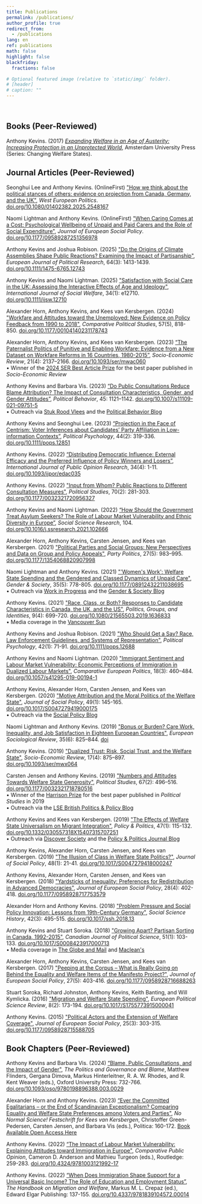 ```yaml
---
title: Publications
permalink: /publications/
author_profile: true
redirect_from:
  - /publications
lang: en
ref: publications
math: false
highlight: false
blackfriday:
  fractions: false

# Optional featured image (relative to `static/img/` folder).
# [header]
# caption: ""
---
```


&nbsp;

<div class="pub-section">

<h2>Books (Peer-Reviewed)</h2>

Anthony Kevins. (2017) <a href="https://repository.lboro.ac.uk/articles/book/Expanding_welfare_in_an_age_of_austerity_Increasing_protection_in_an_unprotected_world/9994709"><em>Expanding Welfare in an Age of Austerity: Increasing Protection in an Unprotected World</em></a>, Amsterdam University Press (Series: Changing Welfare States).

</div>

<div class="pub-section">

<h2>Journal Articles (Peer-Reviewed)</h2>

Seonghui Lee and Anthony Kevins. (OnlineFirst) <a href="https://www.tandfonline.com/doi/epdf/10.1080/01402382.2025.2548167?needAccess=true">"How we think about the political stances of others: evidence on projection from Canada, Germany, and the UK"</a>, <em>West European Politics</em>. <a href="https://doi.org/10.1080/01402382.2025.2548167">doi.org/10.1080/01402382.2025.2548167</a>
	

Naomi Lightman and Anthony Kevins. (OnlineFirst) <a href="https://journals.sagepub.com/doi/epub/10.1177/09589287251356978">"When Caring Comes at a Cost: Psychological Wellbeing of Unpaid and Paid Carers and the Role of Social Expenditure"</a>, <em>Journal of European Social Policy</em>. <a href="https://doi.org/10.1177/09589287251356978">doi.org/10.1177/09589287251356978</a>


Anthony Kevins and Joshua Robison. (2025) <a href="https://ejpr.onlinelibrary.wiley.com/doi/epdf/10.1111/1475-6765.12743">"Do the Origins of Climate Assemblies Shape Public Reactions? Examining the Impact of Partisanship"</a>, <em>European Journal of Political Research</em>, 64(3): 1413-1439. <a href="https://doi.org/10.1111/1475-6765.12743">doi.org/10.1111/1475-6765.12743</a>


Anthony Kevins and Naomi Lightman. (2025) <a href="https://onlinelibrary.wiley.com/doi/epdf/10.1111/ijsw.12710">"Satisfaction with Social Care in the UK: Assessing the Interactive Effects of Age and Ideology"</a>, <em>International Journal of Social Welfare</em>, 34(1): e12710. <a href="https://doi.org/10.1111/ijsw.12710">doi.org/10.1111/ijsw.12710</a>


Alexander Horn, Anthony Kevins, and Kees van Kersbergen. (2024) <a href="https://journals.sagepub.com/doi/epub/10.1177/00104140231178743">"Workfare and Attitudes toward the Unemployed: New Evidence on Policy Feedback from 1990 to 2018"</a>, <em>Comparative Political Studies</em>, 57(5), 818-850. <a href="https://doi.org/10.1177/00104140231178743">doi.org/10.1177/00104140231178743</a>


Alexander Horn, Anthony Kevins, and Kees van Kersbergen. (2023) <a href="https://academic.oup.com/ser/advance-article-pdf/doi/10.1093/ser/mwac060/48182000/mwac060.pdf">“The Paternalist Politics of Punitive and Enabling Workfare: Evidence from a New Dataset on Workfare Reforms in 16 Countries, 1980-2015”</a>, <em>Socio-Economic Review</em>, 21(4): 2137–2166. <a href="https://doi.org/10.1093/ser/mwac060">doi.org/10.1093/ser/mwac060</a><br>• Winner of the <a href="https://sase.org/publications/socio-economic-review/ser-best-paper-awards/">2024 SER Best Article Prize</a> for the best paper published in <em>Socio-Economic Review</em>


Anthony Kevins and Barbara Vis. (2023) <a href="https://link.springer.com/content/pdf/10.1007/s11109-021-09751-5.pdf">“Do Public Consultations Reduce Blame Attribution? The Impact of Consultation Characteristics, Gender, and Gender Attitudes”</a>, <em>Political Behavior</em>, 45: 1121–1142. <a href="https://doi.org/10.1007/s11109-021-09751-5">doi.org/10.1007/s11109-021-09751-5</a><br>• Outreach via <a href="https://stukroodvlees.nl/meer-inspraak-minder-schuld/">Stuk Rood Vlees</a> and the <a href="http://politicalbehavior.wordpress.com/2021/10/11/%EF%BF%BC/">Political Behavior Blog</a>


Anthony Kevins and Seonghui Lee. (2023) <a href="https://onlinelibrary.wiley.com/doi/epdf/10.1111/pops.12851">“Projection in the Face of Centrism: Voter Inferences about Candidates’ Party Affiliation in Low-information Contexts”</a>, <em>Political Psychology</em>, 44(2): 319-336. <a href="https://doi.org/10.1111/pops.12851">doi.org/10.1111/pops.12851</a>


Anthony Kevins. (2022) <a href="https://academic.oup.com/ijpor/article-pdf/34/4/edac035/48077125/edac035.pdf">“Distributing Democratic Influence: External Efficacy and the Preferred Influence of Policy Winners and Losers”</a>, <em>International Journal of Public Opinion Research</em>, 34(4): 1-11. <a href="https://doi.org/10.1093/ijpor/edac035">doi.org/10.1093/ijpor/edac035</a>


Anthony Kevins. (2022) <a href="https://journals.sagepub.com/doi/pdf/10.1177/0032321720956327">"Input from Whom? Public Reactions to Different Consultation Measures"</a>, <em>Political Studies</em>, 70(2): 281-303. <a href="https://doi.org/10.1177/0032321720956327">doi.org/10.1177/0032321720956327</a>


Anthony Kevins and Naomi Lightman.  (2022)  <a href="https://anthonykevins.github.io/files/Asylum_Seekers.pdf">“How Should the Government Treat Asylum Seekers? The Role of Labour Market Vulnerability and Ethnic Diversity in Europe”</a>, <em>Social Science Research</em>, 104. <a href="https://doi.org/10.1016/j.ssresearch.2021.102666">doi.org/10.1016/j.ssresearch.2021.102666</a>


Alexander Horn, Anthony Kevins, Carsten Jensen, and Kees van Kersbergen. (2021) <a href="https://repository.lboro.ac.uk/articles/journal_contribution/Political_parties_and_social_groups_New_perspectives_and_data_on_group_and_policy_appeals/11628444">"Political Parties and Social Groups: New Perspectives and Data on Group and Policy Appeals"</a>, <em>Party Politics</em>, 27(5): 983–995. <a href="https://doi.org/10.1177/1354068820907998">doi.org/10.1177/1354068820907998</a>


Naomi Lightman and Anthony Kevins. (2021) <a href="https://journals.sagepub.com/doi/pdf/10.1177/08912432211038695">"'Women's Work': Welfare State Spending and the Gendered and Classed Dynamics of Unpaid Care"</a>, <em>Gender & Society</em>, 35(5): 778-805. <a href="https://doi.org/10.1177/08912432211038695">doi.org/10.1177/08912432211038695</a><br>• Outreach via <a href="http://www.wipsociology.org/2021/09/16/womens-work-and-the-welfare-state-new-analysis-quantifies-how-gender-class-and-social-policy-shape-unpaid-care-work/">Work in Progress</a> and the <a href="https://gendersociety.wordpress.com/2021/09/03/womens-work-and-the-welfare-state-new-analysis-quantifies-how-gender-class-and-social-policy-shape-unpaid-care-work/">Gender & Society Blog</a>


Anthony Kevins. (2021) <a href="https://www.tandfonline.com/doi/pdf/10.1080/21565503.2019.1636833?needAccess=true">"Race, Class, or Both? Responses to Candidate Characteristics in Canada, the UK, and the US"</a>, <em>Politics, Groups, and Identities</em>, 9(4): 699-720. <a href="https://doi.org/10.1080/21565503.2019.1636833">doi.org/10.1080/21565503.2019.1636833</a><br>• Media coverage in the <a href="https://vancouversun.com/opinion/columnists/women-people-colour-get-fewer-votes-canada-studies">Vancouver Sun</a>


Anthony Kevins and Joshua Robison. (2021) <a href="https://onlinelibrary.wiley.com/doi/epdf/10.1111/pops.12688">"Who Should Get a Say? Race, Law Enforcement Guidelines, and Systems of Representation"</a>, <em>Political Psychology</em>, 42(1): 71-91. <a href="https://doi.org/10.1111/pops.12688">doi.org/10.1111/pops.12688</a>


Anthony Kevins and Naomi Lightman. (2020) <a href="https://repository.lboro.ac.uk/articles/journal_contribution/Immigrant_sentiment_and_labour_market_vulnerability_economic_perceptions_of_immigration_in_dualized_labour_markets/9976301">"Immigrant Sentiment and Labour Market Vulnerability: Economic Perceptions of Immigration in Dualized Labour Markets"</a>, <em>Comparative European Politics</em>, 18(3): 460–484. <a href="https://doi.org/10.1057/s41295-019-00194-1">doi.org/10.1057/s41295-019-00194-1</a>


Anthony Kevins, Alexander Horn, Carsten Jensen, and Kees van Kersbergen. (2020) <a href="https://www.cambridge.org/core/services/aop-cambridge-core/content/view/D2DC2B5761B7474254AB8BEC75CF9B0D/S0047279419000175a.pdf/motive_attribution_and_the_moral_politics_of_the_welfare_state.pdf">"Motive Attribution and the Moral Politics of the Welfare State"</a>, <em>Journal of Social Policy</em>, 49(1): 145-165. <a href="https://doi.org/10.1017/S0047279419000175">doi.org/10.1017/S0047279419000175</a><br>• Outreach via the <a href="https://socialpolicyblog.com/2019/05/08/explaining-other-peoples-stances-on-inequality/">Social Policy Blog</a>


Naomi Lightman and Anthony Kevins. (2019) <a href="https://repository.lboro.ac.uk/articles/journal_contribution/Bonus_or_burden_Care_work_inequality_and_job_satisfaction_in_eighteen_European_countries/9976268">"Bonus or Burden? Care Work, Inequality, and Job Satisfaction in Eighteen European Countries"</a>, <em>European Sociological Review</em>, 35(6): 825–844. <a href="https://academic.oup.com/esr/article/35/6/825/5521386?guestAccessKey=5a546076-ebad-417e-a168-d998e6b56a96">doi</a>


Anthony Kevins. (2019) <a href="https://repository.lboro.ac.uk/articles/journal_contribution/Dualized_trust_risk_social_trust_and_the_welfare_state/9976265">"Dualized Trust: Risk, Social Trust, and the Welfare State"</a>, <em>Socio-Economic Review</em>, 17(4): 875–897. <a href="https://doi.org/10.1093/ser/mwx064">doi.org/10.1093/ser/mwx064</a>


Carsten Jensen and Anthony Kevins. (2019) <a href="http://journals.sagepub.com/doi/pdf/10.1177/0032321718780516">"Numbers and Attitudes Towards Welfare State Generosity"</a>, <em>Political Studies</em>, 67(2): 496–516. <a href="https://doi.org/10.1177/0032321718780516">doi.org/10.1177/0032321718780516</a><br>• Winner of the <a href="https://journals.sagepub.com/page/psx/collections/virtual-special-issues/harrison-prize-winners">Harrison Prize</a> for the best paper published in <em>Political Studies</em> in 2019 <br>• Outreach via the <a href="http://blogs.lse.ac.uk/politicsandpolicy/how-claims-about-welfare-benefit-levels-affect-public-opinion/">LSE British Politics & Policy Blog</a>


Anthony Kevins and Kees van Kersbergen. (2019) <a href="https://repository.lboro.ac.uk/articles/journal_contribution/The_effects_of_welfare_state_universalism_on_migrant_integration/9976226">"The Effects of Welfare State Universalism on Migrant Integration"</a>, <em>Policy & Politics</em>, 47(1): 115-132. <a href="https://doi.org/10.1332/030557318X15407315707251">doi.org/10.1332/030557318X15407315707251</a><br>• Outreach via <a href="https://discoversociety.org/2019/02/06/policy-and-politics-one-of-us-how-welfare-states-help-shape-immigrant-integration/">Discover Society</a> and the <a href="https://policyandpoliticsblog.com/2019/02/20/one-of-us-how-welfare-states-help-shape-immigrant-integration/">Policy & Politics Journal Blog</a>


Anthony Kevins, Alexander Horn, Carsten Jensen, and Kees van Kersbergen. (2019) <a href="https://repository.lboro.ac.uk/articles/journal_contribution/The_illusion_of_class_in_welfare_state_politics_/9976223">"The Illusion of Class in Welfare State Politics?"</a>, <em>Journal of Social Policy</em>, 48(1): 21-41. <a href="https://doi.org/10.1017/S0047279418000247">doi.org/10.1017/S0047279418000247</a>


Anthony Kevins, Alexander Horn, Carsten Jensen, and Kees van Kersbergen. (2018) <a href="https://repository.lboro.ac.uk/articles/journal_contribution/Yardsticks_of_inequality_Preferences_for_redistribution_in_advanced_democracies/9976232">"Yardsticks of Inequality: Preferences for Redistribution in Advanced Democracies"</a>, <em>Journal of European Social Policy</em>, 28(4): 402-418. <a href="https://doi.org/10.1177/0958928717753579">doi.org/10.1177/0958928717753579</a>


Alexander Horn and Anthony Kevins. (2018) <a href="https://repository.lboro.ac.uk/articles/journal_contribution/Problem_pressure_and_social_policy_innovation_Lessons_from_nineteenth-century_Germany/9976235">"Problem Pressure and Social Policy Innovation: Lessons from 19th-Century Germany"</a>, <em>Social Science History</em>, 42(3): 495-515. <a href="https://doi.org/10.1017/ssh.2018.13">doi.org/10.1017/ssh.2018.13</a>


Anthony Kevins and Stuart Soroka. (2018) <a href="https://repository.lboro.ac.uk/articles/journal_contribution/Growing_apart_Partisan_sorting_in_Canada_1992_2015/9976238">"Growing Apart? Partisan Sorting in Canada, 1992-2015"</a>, <em>Canadian Journal of Political Science</em>, 51(1): 103-133. <a href="https://doi.org/10.1017/S0008423917000713">doi.org/10.1017/S0008423917000713</a><br>• Media coverage in <a href="https://www.theglobeandmail.com/opinion/big-tent-politics-is-now-all-but-dead/article24944734/">The Globe and Mail</a> and <a href="https://www.macleans.ca/politics/this-is-whats-wrong-with-canadas-right/">Maclean's</a>


Alexander Horn, Anthony Kevins, Carsten Jensen, and Kees van Kersbergen. (2017) <a href="https://repository.lboro.ac.uk/articles/journal_contribution/Peeping_at_the_corpus_What_is_really_going_on_behind_the_equality_and_welfare_items_of_the_Manifesto_project_/9976253">"Peeping at the Corpus – What is Really Going on Behind the Equality and Welfare Items of the Manifesto Project?"</a>, <em>Journal of European Social Policy</em>, 27(5): 403-416. <a href="https://doi.org/10.1177/0958928716688263">doi.org/10.1177/0958928716688263</a>


Stuart Soroka, Richard Johnston, Anthony Kevins, Keith Banting, and Will Kymlicka. (2016) <a href="https://repository.lboro.ac.uk/articles/journal_contribution/Migration_and_welfare_state_spending/9976256">"Migration and Welfare State Spending"</a>, <em>European Political Science Review</em>, 8(2): 173-194. <a href="https://doi.org/10.1017/S1755773915000041">doi.org/10.1017/S1755773915000041</a>


Anthony Kevins. (2015) <a href="https://repository.lboro.ac.uk/articles/journal_contribution/Political_actors_public_opinion_and_the_extension_of_welfare_coverage/9976259">"Political Actors and the Extension of Welfare Coverage"</a>, <em>Journal of European Social Policy</em>, 25(3): 303-315. <a href="https://doi.org/10.1177/0958928715588705">doi.org/10.1177/0958928715588705</a>

</div>

<div class="pub-section">

<h2>Book Chapters (Peer-Reviewed)</h2>

Anthony Kevins and Barbara Vis. (2024) <a href="https://repository.lboro.ac.uk/articles/chapter/Blame_public_consultations_and_the_impact_of_gender/26319091">“Blame, Public Consultations, and the Impact of Gender"</a>, <em>The Politics and Governance and Blame</em>, Matthew Flinders, Gergana Dimova, Markus Hinterleitner, R. A. W. Rhodes, and R. Kent Weaver (eds.), Oxford University Press: 732-766. <a href="https://doi.org/10.1093/oso/9780198896388.003.0029">doi.org/10.1093/oso/9780198896388.003.0029</a>


Alexander Horn and Anthony Kevins. (2023) <a href="https://repository.lboro.ac.uk/articles/chapter/Ever_the_committed_egalitarians_or_the_end_of_Scandinavian_exceptionalism_Comparing_equality_and_welfare_state_preferences_among_voters_and_parties/24220813">“Ever the Committed Egalitarians – or the End of Scandinavian Exceptionalism? Comparing Equality and Welfare State Preferences among Voters and Parties"</a>, <em>No Normal Science! Festschrift for Kees van Kersbergen</em>, Christoffer Green-Pedersen, Carsten Jensen, and Barbara Vis (eds.), Politica: 160-172. <a href="https://politica.dk/fileadmin/politica/Billeder/Books/no_normal_science/no_normal_science_.pdf">Book Available Open Access Here</a>


Anthony Kevins. (2022) <a href="https://anthonykevins.github.io/files/CPO_Chapter_14.pdf">“The Impact of Labour Market Vulnerability: Explaining Attitudes toward Immigration in Europe"</a>, <em>Comparative Public Opinion</em>, Cameron D. Anderson and Mathieu Turgeon (eds.), Routledge: 259-283. <a href="https://doi.org/10.4324/9781003121992-17">doi.org/10.4324/9781003121992-17</a>


Anthony Kevins. (2022) <a href="https://anthonykevins.github.io/files/UBI.pdf">“When Does Immigration Shape Support for a Universal Basic Income? The Role of Education and Employment Status”</a>, <em>The Handbook on Migration and Welfare</em>, Markus M. L. Crepaz (ed.), Edward Elgar Publishing: 137-155. <a href="https://doi.org/10.4337/9781839104572.00014">doi.org/10.4337/9781839104572.00014</a>


</div>